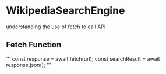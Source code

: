 # WikipediaSearchEngine
understanding the use of fetch to call API 

## Fetch Function
'''
const response = await fetch(url);
const searchResult = await response.json();
'''

